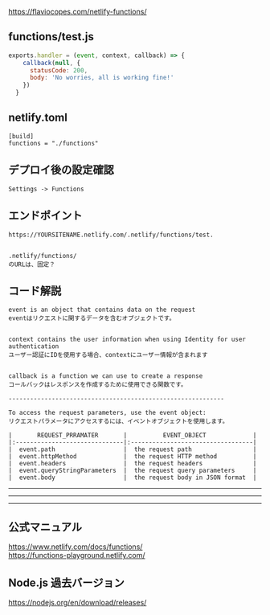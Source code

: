 
https://flaviocopes.com/netlify-functions/



## functions/test.js
```js
exports.handler = (event, context, callback) => {
    callback(null, {
      statusCode: 200,
      body: 'No worries, all is working fine!'
    })
  }
```

## netlify.toml
```
[build]
functions = "./functions"
```

## デプロイ後の設定確認
```
Settings -> Functions
```

## エンドポイント
```
https://YOURSITENAME.netlify.com/.netlify/functions/test.


.netlify/functions/
のURLは、固定？
```


## コード解説
```
event is an object that contains data on the request
eventはリクエストに関するデータを含むオブジェクトです。


context contains the user information when using Identity for user authentication
ユーザー認証にIDを使用する場合、contextにユーザー情報が含まれます


callback is a function we can use to create a response
コールバックはレスポンスを作成するために使用できる関数です。

------------------------------------------------------------

To access the request parameters, use the event object:
リクエストパラメータにアクセスするには、イベントオブジェクトを使用します。

|       REQUEST_PRRAMATER       |          EVENT_OBJECT             |
|:------------------------------|:----------------------------------|
|  event.path                   |  the request path                 |
|  event.httpMethod             |  the request HTTP method          |
|  event.headers                |  the request headers              |
|  event.queryStringParameters  |  the request query parameters     |
|  event.body                   |  the request body in JSON format  |
```
__________________________________________________________________
__________________________________________________________________
__________________________________________________________________
## 公式マニュアル
<https://www.netlify.com/docs/functions/>  
<https://functions-playground.netlify.com/>

## Node.js 過去バージョン
<https://nodejs.org/en/download/releases/>



